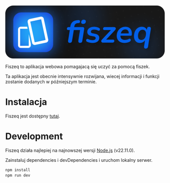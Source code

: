 ![Fiszeq](public/banner.png)

Fiszeq to aplikacja webowa pomagajacą się uczyć za pomocą fiszek.

Ta aplikacja jest obecnie intensywnie rozwijana, wiecej informacji i funkcji zostanie dodanych w późniejszym terminie.

# Instalacja

Fiszeq jest dostępny [tutaj](https://aasd24.github.io/fiszeq).

# Development

Fiszeq działa najlepiej na najnowszej wersji [Node.js](https://nodejs.org/) (v22.11.0).

Zainstaluj dependencies i devDependencies i uruchom lokalny serwer.

```sh
npm install
npm run dev
```
